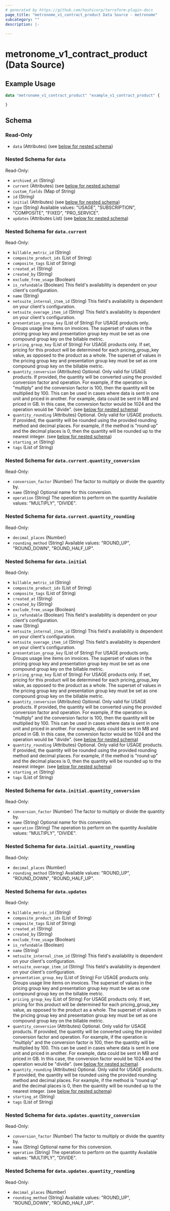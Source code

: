 ```yaml
---
# generated by https://github.com/hashicorp/terraform-plugin-docs
page_title: "metronome_v1_contract_product Data Source - metronome"
subcategory: ""
description: |-
  
---
```


# metronome_v1_contract_product (Data Source)



## Example Usage

```terraform
data "metronome_v1_contract_product" "example_v1_contract_product" {

}
```

<!-- schema generated by tfplugindocs -->
## Schema

### Read-Only

- `data` (Attributes) (see [below for nested schema](#nestedatt--data))

<a id="nestedatt--data"></a>
### Nested Schema for `data`

Read-Only:

- `archived_at` (String)
- `current` (Attributes) (see [below for nested schema](#nestedatt--data--current))
- `custom_fields` (Map of String)
- `id` (String)
- `initial` (Attributes) (see [below for nested schema](#nestedatt--data--initial))
- `type` (String) Available values: "USAGE", "SUBSCRIPTION", "COMPOSITE", "FIXED", "PRO_SERVICE".
- `updates` (Attributes List) (see [below for nested schema](#nestedatt--data--updates))

<a id="nestedatt--data--current"></a>
### Nested Schema for `data.current`

Read-Only:

- `billable_metric_id` (String)
- `composite_product_ids` (List of String)
- `composite_tags` (List of String)
- `created_at` (String)
- `created_by` (String)
- `exclude_free_usage` (Boolean)
- `is_refundable` (Boolean) This field's availability is dependent on your client's configuration.
- `name` (String)
- `netsuite_internal_item_id` (String) This field's availability is dependent on your client's configuration.
- `netsuite_overage_item_id` (String) This field's availability is dependent on your client's configuration.
- `presentation_group_key` (List of String) For USAGE products only. Groups usage line items on invoices. The superset of values in the pricing group key and presentation group key must be set as one compound group key on the billable metric.
- `pricing_group_key` (List of String) For USAGE products only. If set, pricing for this product will be determined for each pricing_group_key value, as opposed to the product as a whole. The superset of values in the pricing group key and presentation group key must be set as one compound group key on the billable metric.
- `quantity_conversion` (Attributes) Optional. Only valid for USAGE products. If provided, the quantity will be converted using the provided conversion factor and operation. For example, if the operation is "multiply" and the conversion factor is 100, then the quantity will be multiplied by 100. This can be used in cases where data is sent in one unit and priced in another.  For example, data could be sent in MB and priced in GB. In this case, the conversion factor would be 1024 and the operation would be "divide". (see [below for nested schema](#nestedatt--data--current--quantity_conversion))
- `quantity_rounding` (Attributes) Optional. Only valid for USAGE products. If provided, the quantity will be rounded using the provided rounding method and decimal places. For example, if the method is "round up" and the decimal places is 0, then the quantity will be rounded up to the nearest integer. (see [below for nested schema](#nestedatt--data--current--quantity_rounding))
- `starting_at` (String)
- `tags` (List of String)

<a id="nestedatt--data--current--quantity_conversion"></a>
### Nested Schema for `data.current.quantity_conversion`

Read-Only:

- `conversion_factor` (Number) The factor to multiply or divide the quantity by.
- `name` (String) Optional name for this conversion.
- `operation` (String) The operation to perform on the quantity
Available values: "MULTIPLY", "DIVIDE".


<a id="nestedatt--data--current--quantity_rounding"></a>
### Nested Schema for `data.current.quantity_rounding`

Read-Only:

- `decimal_places` (Number)
- `rounding_method` (String) Available values: "ROUND_UP", "ROUND_DOWN", "ROUND_HALF_UP".



<a id="nestedatt--data--initial"></a>
### Nested Schema for `data.initial`

Read-Only:

- `billable_metric_id` (String)
- `composite_product_ids` (List of String)
- `composite_tags` (List of String)
- `created_at` (String)
- `created_by` (String)
- `exclude_free_usage` (Boolean)
- `is_refundable` (Boolean) This field's availability is dependent on your client's configuration.
- `name` (String)
- `netsuite_internal_item_id` (String) This field's availability is dependent on your client's configuration.
- `netsuite_overage_item_id` (String) This field's availability is dependent on your client's configuration.
- `presentation_group_key` (List of String) For USAGE products only. Groups usage line items on invoices. The superset of values in the pricing group key and presentation group key must be set as one compound group key on the billable metric.
- `pricing_group_key` (List of String) For USAGE products only. If set, pricing for this product will be determined for each pricing_group_key value, as opposed to the product as a whole. The superset of values in the pricing group key and presentation group key must be set as one compound group key on the billable metric.
- `quantity_conversion` (Attributes) Optional. Only valid for USAGE products. If provided, the quantity will be converted using the provided conversion factor and operation. For example, if the operation is "multiply" and the conversion factor is 100, then the quantity will be multiplied by 100. This can be used in cases where data is sent in one unit and priced in another.  For example, data could be sent in MB and priced in GB. In this case, the conversion factor would be 1024 and the operation would be "divide". (see [below for nested schema](#nestedatt--data--initial--quantity_conversion))
- `quantity_rounding` (Attributes) Optional. Only valid for USAGE products. If provided, the quantity will be rounded using the provided rounding method and decimal places. For example, if the method is "round up" and the decimal places is 0, then the quantity will be rounded up to the nearest integer. (see [below for nested schema](#nestedatt--data--initial--quantity_rounding))
- `starting_at` (String)
- `tags` (List of String)

<a id="nestedatt--data--initial--quantity_conversion"></a>
### Nested Schema for `data.initial.quantity_conversion`

Read-Only:

- `conversion_factor` (Number) The factor to multiply or divide the quantity by.
- `name` (String) Optional name for this conversion.
- `operation` (String) The operation to perform on the quantity
Available values: "MULTIPLY", "DIVIDE".


<a id="nestedatt--data--initial--quantity_rounding"></a>
### Nested Schema for `data.initial.quantity_rounding`

Read-Only:

- `decimal_places` (Number)
- `rounding_method` (String) Available values: "ROUND_UP", "ROUND_DOWN", "ROUND_HALF_UP".



<a id="nestedatt--data--updates"></a>
### Nested Schema for `data.updates`

Read-Only:

- `billable_metric_id` (String)
- `composite_product_ids` (List of String)
- `composite_tags` (List of String)
- `created_at` (String)
- `created_by` (String)
- `exclude_free_usage` (Boolean)
- `is_refundable` (Boolean)
- `name` (String)
- `netsuite_internal_item_id` (String) This field's availability is dependent on your client's configuration.
- `netsuite_overage_item_id` (String) This field's availability is dependent on your client's configuration.
- `presentation_group_key` (List of String) For USAGE products only. Groups usage line items on invoices. The superset of values in the pricing group key and presentation group key must be set as one compound group key on the billable metric.
- `pricing_group_key` (List of String) For USAGE products only. If set, pricing for this product will be determined for each pricing_group_key value, as opposed to the product as a whole. The superset of values in the pricing group key and presentation group key must be set as one compound group key on the billable metric.
- `quantity_conversion` (Attributes) Optional. Only valid for USAGE products. If provided, the quantity will be converted using the provided conversion factor and operation. For example, if the operation is "multiply" and the conversion factor is 100, then the quantity will be multiplied by 100. This can be used in cases where data is sent in one unit and priced in another.  For example, data could be sent in MB and priced in GB. In this case, the conversion factor would be 1024 and the operation would be "divide". (see [below for nested schema](#nestedatt--data--updates--quantity_conversion))
- `quantity_rounding` (Attributes) Optional. Only valid for USAGE products. If provided, the quantity will be rounded using the provided rounding method and decimal places. For example, if the method is "round up" and the decimal places is 0, then the quantity will be rounded up to the nearest integer. (see [below for nested schema](#nestedatt--data--updates--quantity_rounding))
- `starting_at` (String)
- `tags` (List of String)

<a id="nestedatt--data--updates--quantity_conversion"></a>
### Nested Schema for `data.updates.quantity_conversion`

Read-Only:

- `conversion_factor` (Number) The factor to multiply or divide the quantity by.
- `name` (String) Optional name for this conversion.
- `operation` (String) The operation to perform on the quantity
Available values: "MULTIPLY", "DIVIDE".


<a id="nestedatt--data--updates--quantity_rounding"></a>
### Nested Schema for `data.updates.quantity_rounding`

Read-Only:

- `decimal_places` (Number)
- `rounding_method` (String) Available values: "ROUND_UP", "ROUND_DOWN", "ROUND_HALF_UP".
